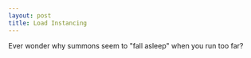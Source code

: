 ```yaml
---
layout: post
title: Load Instancing
---
```


Ever wonder why summons seem to "fall asleep" when you run too far?


